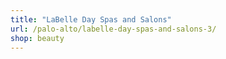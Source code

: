 ```yaml
---
title: "LaBelle Day Spas and Salons"
url: /palo-alto/labelle-day-spas-and-salons-3/
shop: beauty
---
```

